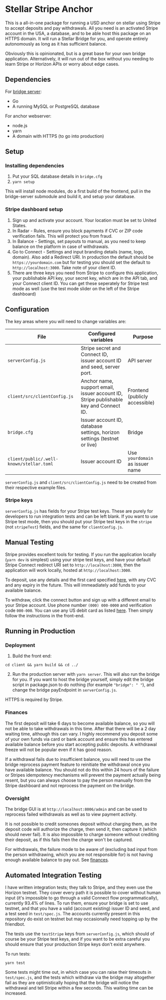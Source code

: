 # Stellar Stripe Anchor
This is a all-in-one package for running a USD anchor on stellar using Stripe to accept deposits and pay withdrawals. All you need is an activated Stripe account in the USA, a database, and to be able host this package on an HTTPS domain. It will run a Stellar Bridge for you, and operate entirely autonomously as long as it has sufficient balance.

Obviously this is opinionated, but is a great base for your own bridge application. Alternatively, it will run out of the box without you needing to learn Stripe or Horizon APIs or worry about edge cases.

## Dependencies
For [bridge server](https://github.com/stellar/bridge-server):

- Go
- A running MySQL or PostgreSQL database

For anchor webserver:

- node.js
- yarn
- A domain with HTTPS (to go into production)

## Setup
### Installing dependencies

1. Put your SQL database details in `bridge.cfg`
2. `yarn setup`

This will install node modules, do a first build of the frontend, pull in the bridge-server submodule and build it, and setup your database.

### Stripe dashboard setup

1. Sign up and activate your account. Your location must be set to United States.
2. In Radar - Rules, ensure you block payments if CVC or ZIP code verification fails. This will protect you from fraud.
3. In Balance - Settings, set payouts to manual, as you need to keep balance on the platform in case of withdrawals.
2. Go to Connect - Settings and input branding details (name, logo, domain). Also add a Redirect URI. In production the default should be `https://yourdomain.com` but for testing you should set the default to `http://localhost:3000`. Take note of your client ID.
3. There are three keys you need from Stripe to configure this application, your publishable API key, your secret key, which are in the API tab, and your Connect client ID. You can get these seperately for Stripe test mode as well (use the test mode slider on the left of the Stripe dashboard)

## Configuration
The key areas where you will need to change variables are:

| File                                    | Configured variables                                                                  | Purpose                          |
|-----------------------------------------|---------------------------------------------------------------------------------------|----------------------------------|
| `serverConfig.js`                       | Stripe secret and Connect ID, issuer account ID and seed,  server port.                                | API server                       |
| `client/src/clientConfig.js`            | Anchor name, support email, issuer account ID, Stripe publishable key and Connect ID. | Frontend (publicly accessible)   |
| `bridge.cfg`                            | Issuer account ID, database settings, horizon settings (testnet or live)              | Bridge                           |
| `client/public/.well-known/stellar.toml` | Issuer account ID                                                                     | Use `yourdomain` as issuer name  |

`serverConfig.js` and `client/src/clientConfig.js` need to be created from their respective example files.

### Stripe keys

`serverConfig.js` has fields for your Stripe test keys. These are purely for developers to run integration tests and can be left blank. If you want to use Stripe test mode, then you should put your Stripe test keys in the `stripe` (not `stripeTest`) fields, and the same for `clientConfig.js`.

## Manual Testing

Stripe provides excellent tools for testing. If you run the application locally (`yarn dev` is simplest) using your stripe test keys, and have your default Stripe Connect redirect URI set to `http://localhost:3000`, then the application will work locally, hosted at `http://localhost:3000`.

To deposit, use any details and the first card specified [here](https://stripe.com/docs/testing#cards-responses), with any CVC and any expiry in the future. This will immeadiately add funds to your available balance.

To withdraw, click the connect button and sign up with a different email to your Stripe account. Use phone number `(000) 000-0000` and verification code `000-000`. You can use any US debit card as listed [here](https://stripe.com/docs/testing#cards). Then simply follow the instructions in the front-end.

## Running in Production

### Deployment

1. Build the front end:
```shell
cd client && yarn build && cd ../
```
2. Run the production server with `yarn server`. This will also run the bridge for you. If you want to host the bridge yourself, simply edit the bridge script in package.json to do nothing (for example `"bridge": " "`), and change the bridge payEndpoint in `serverConfig.js`.

HTTPS is required by Stripe.

### Finances
The first deposit will take 6 days to become available balance, so you will not be able to take withdrawals in this time. After that there will be a 2 day waiting time, although this can vary. I highly recommend you deposit some of your own funds via card or bank account and ensure this has entered available balance before you start accepting public deposits. A withdrawal freeze will not be popular even if it has good reason.

If a withdrawal fails due to insufficient balance, you will need to use the bridge reprocess payment feature to reinitiate the withdrawal once you have available balance. You should not do this within 24 hours of the failure or Stripes idempotency mechanisms will prevent the payment actually being resent, but you can always choose to pay the person manually from the Stripe dashboard and not reprocess the payment on the bridge.

### Oversight
The bridge GUI is at `http://localhost:8006/admin` and can be used to reprocess failed withdrawals as well as to view payment activity.

It is not possible to credit someones deposit without charging them, as the deposit code will authorize the charge, then send it, then capture it (which should never fail). It is also impossible to charge someone without crediting their deposit, as if this fails then the charge won't be captured.

For withdrawals, the failure mode to be aware of (excluding bad input from the person withdrawing, which you are not responsible for) is not having enough available balance to pay out. See [finances](#finances).

## Automated Integration Testing
I have written integration tests; they talk to Stripe, and they even use the Horizon testnet. They cover every path it is possible to cover without human input (it's impossible to go through a valid Connect flow programmatically), currently 93.4% of lines. To run them, ensure your bridge is set to use testnet, and that you have a valid (account existing) issuer ID and seed, and a test seed in `test/spec.js`. The accounts currently present in this repository do exist on testnet but may occasionally need topping up by the friendbot.

The tests use the `testStripe` keys from `serverConfig.js`, which should of course be your Stripe test keys, and if you want to be extra careful you should ensure that your production Stripe keys don't exist anywhere.

To run tests:

```shell
yarn test
```

Some tests might time out, in which case you can raise their timeouts in `test/spec.js`, and the tests which withdraw via the bridge may altogether fail as they are optimistically hoping that the bridge will notice the withdrawal and tell Stripe within a few seconds. This waiting time can be increased.
